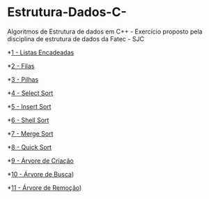 # Estrutura-Dados-C-
Algoritmos de Estrutura de dados em C++ - Exercício proposto pela disciplina de estrutura de dados da Fatec - SJC

*[1 - Listas Encadeadas](https://github.com/felipemessi/Estrutura-Dados-C-/tree/main/1-ListaEncadeada)

*[2 - Filas](https://github.com/felipemessi/Estrutura-Dados-C-/tree/main/2-Fila)

*[3 - Pilhas](https://github.com/felipemessi/Estrutura-Dados-C-/tree/main/3-Pilha)

*[4 - Select Sort](https://github.com/felipemessi/Estrutura-Dados-C-/tree/main/4-SelectSort)

*[5 - Insert Sort](https://github.com/felipemessi/Estrutura-Dados-C-/tree/main/5-InsertSort)

*[6 - Shell Sort](https://github.com/felipemessi/Estrutura-Dados-C-/tree/main/6-ShellSort)

*[7 - Merge Sort](https://github.com/felipemessi/Estrutura-Dados-C-/tree/main/7-MergeSort)

*[8 - Quick Sort](https://github.com/felipemessi/Estrutura-Dados-C-/tree/main/8-QuickSort)

*[9 - Árvore de Criação](https://github.com/felipemessi/Estrutura-Dados-C-/tree/main/9-Arvores)

*[10 - Árvore de Busca](https://github.com/felipemessi/Estrutura-Dados-C-/tree/main/9-Arvores))

*[11 - Árvore de Remoção](https://github.com/felipemessi/Estrutura-Dados-C-/tree/main/9-Arvores))




